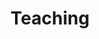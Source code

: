 ---
# An instance of the Experience widget.
# Documentation: https://wowchemy.com/docs/page-builder/
widget: experience

# This file represents a page section.
headless: false

# Order that this section appears on the page.
weight: 50

title: Teaching
subtitle:

# Date format for experience
#   Refer to https://wowchemy.com/docs/customization/#date-format
date_format: Jan 2006

# Experiences.
#   Add/remove as many `experience` items below as you like.
#   Required fields are `title`, `company`, and `date_start`.
#   Leave `date_end` empty if it's your current employer.
#   Begin multi-line descriptions with YAML's `|2-` multi-line prefix.
experience:
  - title: Engineering program
    company: IMT Atlantique
    company_url: ''
    company_logo: 'imta'
    location: Brest
    date_start: '2021-09-01'
    date_end: ''
    description: >-
      * First year program (eq. L3)
        * BD IHM (human-computer interface)
          * Practicals, 2021- now, 16,5h / year
      * Second and third year, HCI major (eq. M1-2)
        * RAUG (computer vision and augmented reality)
          * Lecture and practicals, 2021-now
  - title: Engineering program
    company: École Centrale de Nantes
    company_url: ''
    company_logo: 'ecn'
    location: Brest
    date_start: '2017-09-01'
    date_end: '2020-06-01'
    description: >-
      * First year program (eq. L3)
        * ALGPR (algorithm and programming)
          * Practicals, 2017-2019, 18h / year
        * Supervision of industrial projects
          * 2017-2020, 2 project groups / year
      * Second and third year, Virtual Reality major (eq. M1-2)
        * VSION (computer vision and augmented reality)
          * Practicals, 2017-2020, 28h / year
        * Initiation to the use of 3D software (Unity)
          * Practicals, 2018-2020, 6h / year
        * COARV (advanced knowledge in virtual reality)
          * Practicals and supervision of projects, 2018-2020, 22h / year
        * Supervision of application projects
          * 2017-2020, total: ~15 projects 
  - title: Master program "Artificial Intelligence and Advanced Visual Computing"
    company: École Polytechnique
    company_url: ''
    company_logo: 'x'
    location: Brest
    date_start: '2020-02-01'
    date_end: '2020-02-01'
    description: >-
      * One-day intervention (lecture and practicals) dedicated to Augmented Reality, as part of the "Virtual / Augmented Reality & 3D Interactions" major
        * Feb. 2020, 6h

design:
  columns: '2'
---